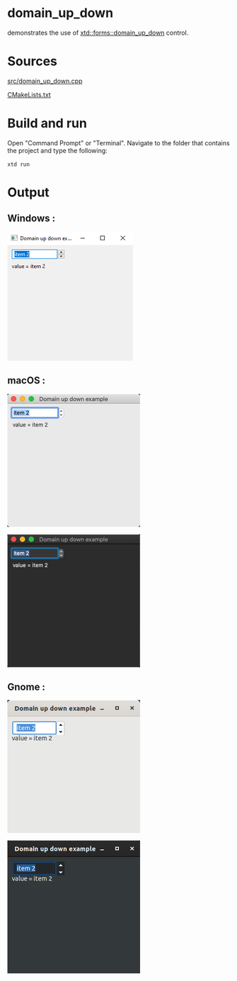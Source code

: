 # domain_up_down

demonstrates the use of [xtd::forms::domain_up_down](../../../src/xtd_forms/include/xtd/forms/domain_up_down.hpp) control.

# Sources

[src/domain_up_down.cpp](src/domain_up_down.cpp)

[CMakeLists.txt](CMakeLists.txt)

# Build and run

Open "Command Prompt" or "Terminal". Navigate to the folder that contains the project and type the following:

```shell
xtd run
```

# Output

## Windows :

![Screenshot](../../../docs/pictures/examples/domain_up_down_w.png)

## macOS :

![Screenshot](../../../docs/pictures/examples/domain_up_down_m.png)

![Screenshot](../../../docs/pictures/examples/domain_up_down_md.png)

## Gnome :

![Screenshot](../../../docs/pictures/examples/domain_up_down_g.png)

![Screenshot](../../../docs/pictures/examples/domain_up_down_gd.png)
